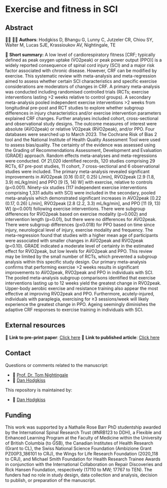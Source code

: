 # Exercise and fitness in SCI

## Abstract

:man_scientist: 👩‍🔬 **Authors**: Hodgkiss D, Bhangu G, Lunny C, Jutzeler CR, Chiou SY, Walter M, Lucas SJE, Krassioukov AV, Nightingale, TE

:memo: **Short summary:** A low level of cardiorespiratory fitness [CRF; typically defined as peak oxygen uptake (V̇O2peak) or peak power output (PPO)] is a widely reported consequence of spinal cord injury (SCI) and a major risk factor associated with chronic disease. However, CRF can be modified by exercise. This systematic review with meta-analysis and meta-regression aimed to assess whether certain SCI characteristics and specific exercise considerations are moderators of changes in CRF. A primary meta-analysis was conducted including randomised controlled trials (RCTs; exercise interventions lasting >2 weeks relative to control groups). A secondary meta-analysis pooled independent exercise interventions >2 weeks from longitudinal pre-post and RCT studies to explore whether subgroup differences in injury characteristics and/or exercise intervention parameters explained CRF changes. Further analyses included cohort, cross-sectional and observational study designs. The outcome measures of interest were absolute (AV̇O2peak) or relative V̇O2peak (RV̇O2peak), and/or PPO. Four databases were searched up to March 2023. The Cochrane Risk of Bias 2 tool and the National Institute of Health Quality Assessment Tool were used to assess bias/quality. The certainty of the evidence was assessed using the Grading of Recommendations Assessment, Development and Evaluation (GRADE) approach. Random effects meta-analyses and meta-regressions were conducted. Of 21,020 identified records, 120 studies comprising 29 RCTs, 67 pre-post studies, 11 cohort, 7 cross-sectional and 6 observational studies were included. The primary meta-analysis revealed significant improvements in AV̇O2peak [0.16 (0.07, 0.25) L/min], RV̇O2peak [2.9 (1.8, 3.9) mL/kg/min] and PPO [9 (5, 14) W] with exercise, relative to controls (p<0.001). Ninety-six studies (117 independent exercise interventions comprising 1,331 adults with SCI) were included in the secondary, pooled meta-analysis which demonstrated significant increases in AV̇O2peak [0.22 (0.17, 0.26) L/min], RV̇O2peak [2.8 (2.2, 3.3) mL/kg/min], and PPO [11 (9, 13) W] (p<0.001) following exercise interventions. There were subgroup differences for RV̇O2peak based on exercise modality (p=0.002) and intervention length (p=0.01), but there were no differences for AV̇O2peak. There were subgroup differences (p≤0.018) for PPO based on time since injury, neurological level of injury, exercise modality and frequency. The meta-regression found that studies with a higher mean age of participants were associated with smaller changes in AV̇O2peak and RV̇O2peak (p<0.10). GRADE indicated a moderate level of certainty in the estimated effect for RV̇O2peak, but low levels for AV̇O2peak and PPO. This review may be limited by the small number of RCTs, which prevented a subgroup analysis within this specific study design. Our primary meta-analysis confirms that performing exercise >2 weeks results in significant improvements to AV̇O2peak, RV̇O2peak and PPO in individuals with SCI. The pooled meta-analysis subgroup comparisons identified that exercise interventions lasting up to 12 weeks yield the greatest change in RV̇O2peak. Upper-body aerobic exercise and resistance training also appear the most effective at improving RV̇O2peak and PPO. Furthermore, acutely-injured, individuals with paraplegia, exercising for ≥3 sessions/week will likely experience the greatest change in PPO. Ageing seemingly diminishes the adaptive CRF responses to exercise training in individuals with SCI.



## External resources

:open_book:	**Link to pre-print paper**: [Click here](https://www.medrxiv.org/content/10.1101/2022.08.05.22278397v3)
:open_book:	**Link to published article**: [Click here](https://doi.org/10.1371/journal.pmed.1004082)

## Contact
Questions or comments related to the manuscript:
* :e-mail: [Prof. Dr. Tom Nightingale](mailto:T.E.Nightingale@bham.ac.u?subject=[GitHub]%20Source%20Han%20Sans)
* :e-mail: [Dan Hodgkiss](mailto:ddh749@student.bham.ac.uk?subject=[GitHub]%20Source%20Han%20Sans)

This repository is maintained by:
* :e-mail: [Dan Hodgkiss](https://github.com/danhodgkiss99)

## Funding

This work was supported by a Nathalie Rose Barr PhD studentship awarded by the International Spinal Research Trust (#NRB123 to DDH), a Flexible and Enhanced Learning Program at the Faculty of Medicine within the University of British Columbia (to GSB), the Canadian Institutes of Health Research (Grant to CL), the Swiss National Science Foundation (Ambizione Grant PZ00P3_186101 to CRJ), the Wings for Life Research Foundation (2020_118 to CRJ), and Michael Smith Foundation for Health Research Trainee Awards in conjunction with the International Collaboration on Repair Discoveries and Rick Hansen Foundation, respectively (17110 to MW; 17767 to TEN). The funders had no role in study design, data collection and analysis, decision to publish, or preparation of the manuscript.

